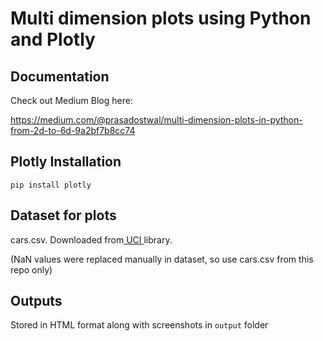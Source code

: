 # **Multi dimension plots using Python and Plotly**

## Documentation

Check out Medium Blog here: 

https://medium.com/@prasadostwal/multi-dimension-plots-in-python-from-2d-to-6d-9a2bf7b8cc74
## Plotly Installation 

```
pip install plotly
```


## **Dataset for plots**

cars.csv. Downloaded from[ UCI ](https://archive.ics.uci.edu/ml/datasets/automobile)library.

(NaN values were replaced manually in dataset, so use cars.csv from this repo only)


## **Outputs**

Stored in HTML format along with screenshots in `output` folder

